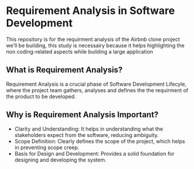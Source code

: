 # Requirement Analysis in Software Development
This repository is for the requirment analysis of the Airbnb clone project we'll be building, this study is necessairy because it helps highlighting the non coding-related aspects while building a large application

## What is Requirement Analysis?
Requirement Analysis is a crucial phase of Software Development Lifecyle, where the project team gathers, analyses and defines the the requirment of the product to be developed.

## Why is Requirement Analysis Important?
- Clarity and Understanding: It helps in understanding what the stakeholders expect from the software, reducing ambiguity.
- Scope Definition: Clearly defines the scope of the project, which helps in preventing scope creep.
- Basis for Design and Development: Provides a solid foundation for designing and developing the system.